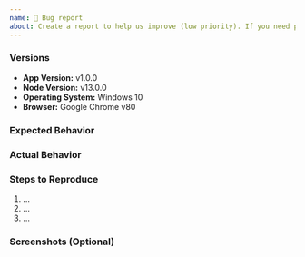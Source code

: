 ```yaml
---
name: 🐛 Bug report
about: Create a report to help us improve (low priority). If you need paid support with hight priority donate correct TIER on [github sponsors](https://github.com/sponsors/ptkdev) or [patreon](https://www.patreon.com/ptkdev)
---
```


<!-- Please search existing issues to avoid creating duplicates, remember before the title text add tag: [Bug report] -->

### Versions

<!-- Replace or update the values below with your own: -->

-   **App Version:** v1.0.0
-   **Node Version:** v13.0.0
-   **Operating System:** Windows 10
-   **Browser:** Google Chrome v80

### Expected Behavior

<!-- Please describe below this line the program's expected behavior. -->

### Actual Behavior

<!-- Please describe below this line the program's actual behavior. Please include any stack traces
or log output in the back ticks below. -->

### Steps to Reproduce

<!-- Please describe below this line the steps for reproduce this issue, are numbered below. Include as
much detail as possible. -->

1. ...
2. ...
3. ...

### Screenshots (Optional)

<!-- If the error is graphical in nature it is helpful to provide a screenshot below this line. -->

<!--
PAID SUPPORT :
If you need paid support with hight priority donate correct TIER on:
- https://github.com/sponsors/ptkdev
- https://www.patreon.com/ptkdev

Please send me an email (support@ptkdev.io) before donation, i try provide correct price quotation for your bug or new feature.
-->
